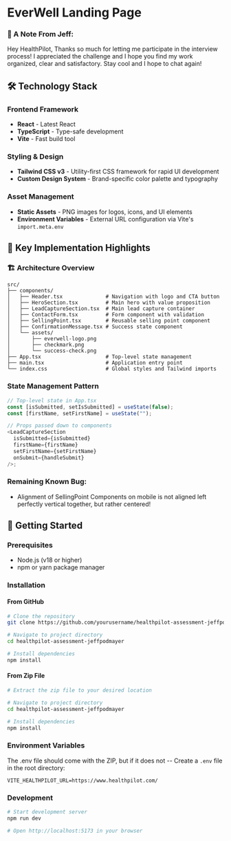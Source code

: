 # EverWell Landing Page

### 📝 A Note From Jeff:

Hey HealthPilot, 
Thanks so much for letting me participate in the interview process! I appreciated the challenge and I hope you find my work organized, clear and satisfactory. 
Stay cool and I hope to chat again!

## 🛠️ Technology Stack

### **Frontend Framework**

- **React** - Latest React 
- **TypeScript** - Type-safe development 
- **Vite** - Fast build tool

### **Styling & Design**

- **Tailwind CSS v3** - Utility-first CSS framework for rapid UI development
- **Custom Design System** - Brand-specific color palette and typography

### **Asset Management**

- **Static Assets** - PNG images for logos, icons, and UI elements
- **Environment Variables** - External URL configuration via Vite's `import.meta.env`

## 🔑 Key Implementation Highlights

### **🏗️ Architecture Overview**

```
src/
├── components/
│   ├── Header.tsx              # Navigation with logo and CTA button
│   ├── HeroSection.tsx         # Main hero with value proposition
│   ├── LeadCaptureSection.tsx  # Main lead capture container
│   ├── ContactForm.tsx         # Form component with validation
│   ├── SellingPoint.tsx        # Reusable selling point component
│   ├── ConfirmationMessage.tsx # Success state component
│   └── assets/
│       ├── everwell-logo.png
│       ├── checkmark.png
│       └── success-check.png
├── App.tsx                     # Top-level state management
├── main.tsx                    # Application entry point
└── index.css                   # Global styles and Tailwind imports
```

### **State Management Pattern**

```typescript
// Top-level state in App.tsx
const [isSubmitted, setIsSubmitted] = useState(false);
const [firstName, setFirstName] = useState("");

// Props passed down to components
<LeadCaptureSection
  isSubmitted={isSubmitted}
  firstName={firstName}
  setFirstName={setFirstName}
  onSubmit={handleSubmit}
/>;
```

### Remaining Known Bug:

- Alignment of SellingPoint Components on mobile is not aligned left perfectly vertical together, but rather centered!

## 🚀 Getting Started

### **Prerequisites**

- Node.js (v18 or higher)
- npm or yarn package manager

### **Installation**

#### **From GitHub**

```bash
# Clone the repository
git clone https://github.com/yourusername/healthpilot-assessment-jeffpodmayer.git

# Navigate to project directory
cd healthpilot-assessment-jeffpodmayer

# Install dependencies
npm install
```

#### **From Zip File**

```bash
# Extract the zip file to your desired location

# Navigate to project directory
cd healthpilot-assessment-jeffpodmayer

# Install dependencies
npm install
```

### **Environment Variables**

The .env file should come with the ZIP, but if it does not -- Create a `.env` file in the root directory:

```env
VITE_HEALTHPILOT_URL=https://www.healthpilot.com/
```

### **Development**

```bash
# Start development server
npm run dev

# Open http://localhost:5173 in your browser
```
